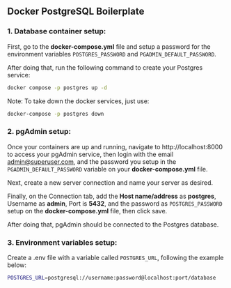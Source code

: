 ## Docker PostgreSQL Boilerplate

### 1. Database container setup:

First, go to the **docker-compose.yml** file and setup a password for the environment variables `POSTGRES_PASSWORD` and `PGADMIN_DEFAULT_PASSWORD`.

After doing that, run the following command to create your Postgres service:

```bash
docker compose -p postgres up -d
```

Note: To take down the docker services, just use:

```bash
docker-compose -p postgres down
```

### 2. pgAdmin setup:

Once your containers are up and running, navigate to http://localhost:8000 to access your pgAdmin service, then login with the email admin@superuser.com, and the password you setup in the `PGADMIN_DEFAULT_PASSWORD` variable on your **docker-compose.yml** file.

Next, create a new server connection and name your server as desired.

Finally, on the Connection tab, add the **Host name/address** as **postgres**, Username as **admin**, Port is **5432**, and the password as `POSTGRES_PASSWORD` setup on the **docker-compose.yml** file, then click save.

After doing that, pgAdmin should be connected to the Postgres database.

### 3. Environment variables setup:

Create a .env file with a variable called `POSTGRES_URL`, following the example below:

```bash
POSTGRES_URL=postgresql://username:password@localhost:port/database
```
